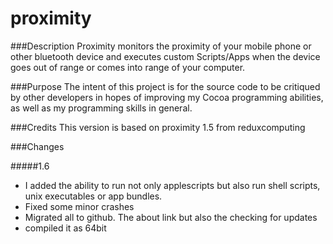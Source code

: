 proximity
==============

###Description
Proximity monitors the proximity of your mobile phone or other bluetooth device and executes custom Scripts/Apps when the device goes out of range or comes into range of your computer.

###Purpose
The intent of this project is for the source code to be critiqued by other developers in hopes of improving my Cocoa programming abilities, as well as my programming skills in general.

###Credits
This version is based on proximity 1.5 from reduxcomputing

###Changes

#####1.6
* I added the ability to run not only applescripts but also run shell scripts, unix executables or app bundles.
* Fixed some minor crashes
* Migrated all to github. The about link but also the checking for updates
* compiled it as 64bit
